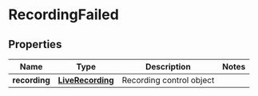 
# RecordingFailed

## Properties
Name | Type | Description | Notes
------------ | ------------- | ------------- | -------------
**recording** | [**LiveRecording**](LiveRecording.md) | Recording control object | 



